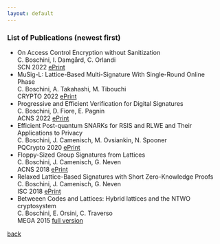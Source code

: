```yaml
---
layout: default
---
```


### List of Publications (newest first)

<ul class="papers">

  <li>
    On Access Control Encryption without Sanitization<br>
    C. Boschini, I. Damgård, C. Orlandi <br>
    SCN 2022 <a href="https://eprint.iacr.org/2022/854.pdf"> ePrint </a>
  </li>

  <li>
    MuSig-L: Lattice-Based Multi-Signature With Single-Round Online Phase <br>
    C. Boschini, A. Takahashi, M. Tibouchi <br>
    CRYPTO 2022 <a href="https://eprint.iacr.org/2022/1036.pdf"> ePrint </a>
  </li>
  
  <li>
    Progressive and Efficient Verification for Digital Signatures <br>
    C. Boschini, D. Fiore, E. Pagnin <br>
    ACNS 2022 <a href="https://eprint.iacr.org/2021/832.pdf"> ePrint </a>
  </li>
  
  <li>
    Efficient Post-quantum SNARKs for RSIS and RLWE and Their Applications to Privacy <br>
    C. Boschini, J. Camenisch, M. Ovsiankin, N. Spooner <br>
    PQCrypto 2020 <a href="https://eprint.iacr.org/2020/1190.pdf"> ePrint </a>
  </li>
  
  <li>
    Floppy-Sized Group Signatures from Lattices <br>
    C. Boschini, J. Camenisch, G. Neven <br>
    ACNS 2018 <a href="https://eprint.iacr.org/2018/453.pdf"> ePrint </a>
  </li>
  
  <li>
    Relaxed Lattice-Based Signatures with Short Zero-Knowledge Proofs <br>
    C. Boschini, J. Camenisch, G. Neven <br>
    ISC 2018 <a href="https://eprint.iacr.org/2017/1123.pdf"> ePrint </a>
  </li>
  
  <li>
    Betweeen Codes and Lattices: Hybrid lattices and the NTWO cryptosystem <br>
    C. Boschini, E. Orsini, C. Traverso <br>
    MEGA 2015 <a href="https://cseao.github.io/papr/MEGA2015.pdf"> full version </a>
  </li>
 
</ul>

[back](./biblio.html)
